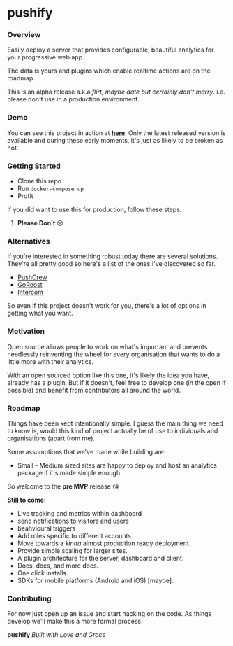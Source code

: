 pushify
=======

### Overview

Easily deploy a server that provides configurable, beautiful analytics for your progressive web app.

The data is yours and plugins which enable realtime actions are on the roadmap.

This is an alpha release a.k.a _flirt, maybe date but certainly don't marry_. i.e. please don't use in a production environment.


### Demo

You can see this project in action at **[here](https://pushify.io)**. Only the latest released version is available and during these early moments, it's just as likely to be broken as not.

### Getting Started


 - Clone this repo
 - Run `docker-compose up`
 - Profit

If you did want to use this for production, follow these steps.

 1. **Please Don't** 😢


### Alternatives

If you're interested in something robust today there are several solutions. They're all pretty good so here's a list of the ones I've discovered so far.  

 - [PushCrew](https://pushcrew.com/)
 - [GoRoost](http://goroost.com/)
 - [Intercom](https://www.intercom.io/)

So even if this project doesn't work for you, there's a lot of options in getting what you want.


### Motivation

Open source allows people to work on what's important and prevents needlessly reinventing the wheel for every organisation that wants to do a little more with their analytics.

With an open sourced option like this one, it's likely the idea you have, already has a plugin. But if it doesn't, feel free to develop one (in the open if possible) and benefit from contributors all around the world.


### Roadmap

Things have been kept intentionally simple. I guess the main thing we need to know is, would this kind of project actually be of use to individuals and organisations (apart from me).

Some assumptions that we've made while building are:
 - Small - Medium sized sites are happy to deploy and host an analytics package if it's made simple enough.

So welcome to the **pre MVP** release 😘

**Still to come:**
 - Live tracking and metrics within dashboard
 - send notifications to visitors and users
 - beahvioural triggers
 - Add roles specific to different accounts.
 - Move towards a _kinda_ almost production ready deployment.
 - Provide simple scaling for larger sites.
 - A plugin architecture for the server, dashboard and client.
 - Docs, docs, and more docs.
 - One click installs.
 - SDKs for mobile platforms (Android and iOS) [maybe].


### Contributing

For now just open up an issue and start hacking on the code. As things develop we'll make this a more formal process.


**pushify**
_Built with Love and Grace_

